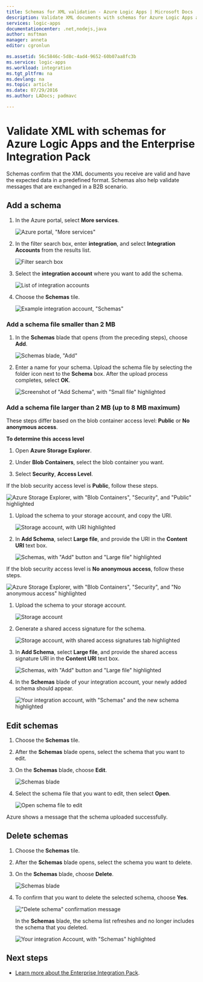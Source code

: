 ```yaml
---
title: Schemas for XML validation - Azure Logic Apps | Microsoft Docs
description: Validate XML documents with schemas for Azure Logic Apps and Enterprise Integration Pack
services: logic-apps
documentationcenter: .net,nodejs,java
author: msftman
manager: anneta
editor: cgronlun

ms.assetid: 56c5846c-5d8c-4ad4-9652-60b07aa8fc3b
ms.service: logic-apps
ms.workload: integration
ms.tgt_pltfrm: na
ms.devlang: na
ms.topic: article
ms.date: 07/29/2016
ms.author: LADocs; padmavc

---
```

# Validate XML with schemas for Azure Logic Apps and the Enterprise Integration Pack

Schemas confirm that the XML documents you receive are valid and have the expected data in a predefined format. Schemas also help validate messages that are exchanged in a B2B scenario.

## Add a schema

1. In the Azure portal, select **More services**.

    ![Azure portal, "More services"](media/logic-apps-enterprise-integration-schemas/overview-11.png)

2. In the filter search box, enter **integration**, 
and select **Integration Accounts** from the results list.

    ![Filter search box](media/logic-apps-enterprise-integration-schemas/overview-21.png)

3. Select the **integration account** where you want to add the schema.

    ![List of integration accounts](media/logic-apps-enterprise-integration-schemas/overview-31.png)

4. Choose the **Schemas** tile.

    ![Example integration account, "Schemas"](media/logic-apps-enterprise-integration-schemas/schema-11.png)

### Add a schema file smaller than 2 MB

1. In the **Schemas** blade that opens (from the preceding steps), 
choose **Add**.

    ![Schemas blade, "Add"](media/logic-apps-enterprise-integration-schemas/schema-21.png)

2. Enter a name for your schema. Upload the schema file by 
selecting the folder icon next to the **Schema** box. 
After the upload process completes, select **OK**.

    ![Screenshot of "Add Schema", with "Small file" highlighted](media/logic-apps-enterprise-integration-schemas/schema-31.png)

### Add a schema file larger than 2 MB (up to 8 MB maximum)

These steps differ based on the blob container access level: **Public** or **No anonymous access**.

**To determine this access level**

1.  Open **Azure Storage Explorer**. 

2.  Under **Blob Containers**, select the blob container you want. 

3.  Select **Security**, **Access Level**.

If the blob security access level is **Public**, 
follow these steps.

![Azure Storage Explorer, with "Blob Containers", "Security", and "Public" highlighted](media/logic-apps-enterprise-integration-schemas/blob-public.png)

1. Upload the schema to your storage account, 
and copy the URI.

    ![Storage account, with URI highlighted](media/logic-apps-enterprise-integration-schemas/schema-blob.png)

2. In **Add Schema**, select **Large file**, 
and provide the URI in the **Content URI** text box.

    ![Schemas, with "Add" button and "Large file" highlighted](media/logic-apps-enterprise-integration-schemas/schema-largefile.png)

If the blob security access level is **No anonymous access**, 
follow these steps.

![Azure Storage Explorer, with "Blob Containers", "Security", and "No anonymous access" highlighted](media/logic-apps-enterprise-integration-schemas/blob-1.png)

1. Upload the schema to your storage account.

    ![Storage account](media/logic-apps-enterprise-integration-schemas/blob-3.png)

2. Generate a shared access signature for the schema.

    ![Storage account, with shared access signatures tab highlighted](media/logic-apps-enterprise-integration-schemas/blob-2.png)

3. In **Add Schema**, select **Large file**, 
and provide the shared access signature URI in the **Content URI** text box.

    ![Schemas, with "Add" button and "Large file" highlighted](media/logic-apps-enterprise-integration-schemas/schema-largefile.png)

4. In the **Schemas** blade of your integration account, 
your newly added schema should appear.

    ![Your integration account, with "Schemas" and the new schema highlighted](media/logic-apps-enterprise-integration-schemas/schema-41.png)

## Edit schemas

1. Choose the **Schemas** tile.

2. After the **Schemas** blade opens, 
select the schema that you want to edit.

3. On the **Schemas** blade, choose **Edit**.

    ![Schemas blade](media/logic-apps-enterprise-integration-schemas/edit-12.png)

4. Select the schema file that you want to edit, then select **Open**.

    ![Open schema file to edit](media/logic-apps-enterprise-integration-schemas/edit-31.png)

Azure shows a message that the schema uploaded successfully.

## Delete schemas

1. Choose the **Schemas** tile.

2. After the **Schemas** blade opens, 
select the schema you want to delete.

3. On the **Schemas** blade, choose **Delete**.

    ![Schemas blade](media/logic-apps-enterprise-integration-schemas/delete-12.png)

4. To confirm that you want to delete the selected schema, 
choose **Yes**.

    !["Delete schema" confirmation message](media/logic-apps-enterprise-integration-schemas/delete-21.png)

    In the **Schemas** blade, the schema list refreshes 
    and no longer includes the schema that you deleted.

    ![Your integration Account, with "Schemas" highlighted](media/logic-apps-enterprise-integration-schemas/delete-31.png)

## Next steps
* [Learn more about the Enterprise Integration Pack](logic-apps-enterprise-integration-overview.md "Learn about the enterprise integration pack").  

